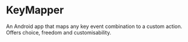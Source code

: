 # KeyMapper
An Android app that maps any key event combination to a custom action. Offers choice, freedom and customisability.
